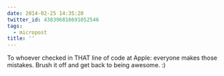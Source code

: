 ```yaml
---
date: 2014-02-25 14:35:20
twitter_id: 438396816691052546
tags:
  - micropost
title: ''
---
```


To whoever checked in THAT line of code at Apple: everyone makes those mistakes. Brush it off and get back to being awesome. :)

